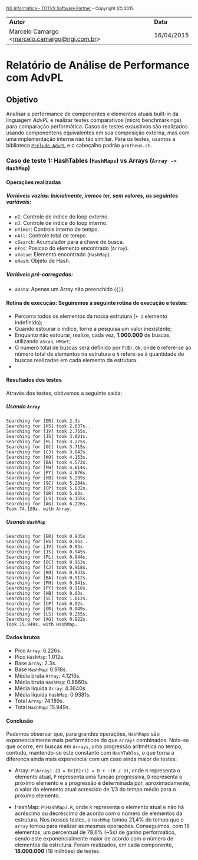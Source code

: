 <small><a href="http://ngi.com.br">NG Informática - TOTVS Software Partner</a> - Copyright (C) 2015</small>

<table>
<tr>
    <td><b>Autor</b></td>
    <td><b>Data</b></td>
</tr>
<tr>
    <td>Marcelo Camargo &lt;<a href="mailto:marcelo.camargo@ngi.com.br">marcelo.camargo@ngi.com.br</a>&gt;</td>
    <td>16/04/2015</td>
</tr>
</table>

# Relatório de Análise de Performance com AdvPL

## Objetivo

Analisar a performance de componentes e elementos atuais built-in da linguagem
*AdvPL* e realizar testes comparativos (micro benchmarkings) para comparação
performática. Casos de testes exaustivos são realizados usando componentens
equivalentes em sua composição externa, mas com uma implementação interna não
tão similiar. Para os testes, usamos a biblioteca [`Prelude AdvPL`](https://github.com/nginformatica/prelude-advpl) e o cabeçalho padrão `protheus.ch`.

### Caso de teste 1: HashTables (`HashMaps`) vs Arrays (`Array -> HashMap`)

#### Operações realizadas

##### Variáveis vazias: Inicialmente, iremos ter, sem valores, as seguintes variáveis:
- `nI`: Controle de índice do loop externo.
- `nJ`: Controle de índice do loop interno.
- `nTimer`: Controle interno de tempo.
- `nAll`: Controle total de tempo.
- `cSearch`: Acumulador para a chave de busca.
- `nPos`: Posicao do elemento encontrado (`Array`).
- `xValue`: Elemento encontrado (`HashMap`).
- `oHash`: Objeto de Hash.

##### Variáveis pré-carregadas:
- `aData`: Apenas um Array não preenchido (`{}`).

#### Rotina de execução: Seguiremos a seguinte rotina de execução e testes:
- Percorra todos os elementos da nossa estrutura (`+ 1` elemento indefinido);
- Quando estourar o índice, torne a pesquisa um valor inexistente;
- Enquanto não estourar, realize, cada vez, **1.000.000** de buscas, utilizando `aScan`, `HMGet`;
- O número total de buscas será definido por `F(B).QN`, onde `Q` refere-se ao número total de elementos na estrutura e `N` refere-se à quantidade de buscas realizadas em cada elemento da estrutura.
- 
#### Resultados dos testes

Através dos testes, obtivemos a seguinte saída:

##### Usando `Array`
```
Searching for [ER] took 2.3s
Searching for [HS] took 2.637s..
Searching for [JV] took 2.755s.
Searching for [JS] took 3.021s.
Searching for [PL] took 3.275s.
Searching for [OC] took 3.715s.
Searching for [CJ] took 3.842s.
Searching for [KO] took 4.153s.
Searching for [BA] took 4.572s.
Searching for [PH] took 4.614s.
Searching for [PY] took 4.876s.
Searching for [HB] took 5.299s.
Searching for [SC] took 5.284s.
Searching for [CP] took 5.632s.
Searching for [GR] took 5.83s.
Searching for [LS] took 6.155s.
Searching for [AG] took 6.226s.
Took 74.189s. with Array.
```

##### Usando `HashMap`
```
Searching for [ER] took 0.935s
Searching for [HS] took 0.95s..
Searching for [JV] took 0.93s.
Searching for [JS] took 0.945s.
Searching for [PL] took 0.944s.
Searching for [OC] took 0.953s.
Searching for [CJ] took 0.918s.
Searching for [KO] took 0.933s.
Searching for [BA] took 0.912s.
Searching for [PH] took 0.941s.
Searching for [PY] took 0.918s.
Searching for [HB] took 0.93s.
Searching for [SC] took 1.012s.
Searching for [CP] took 0.92s.
Searching for [GR] took 0.949s.
Searching for [LS] took 0.255s.
Searching for [AG] took 0.922s.
Took 15.949s. with HashMap.
```

#### Dados brutos

- Pico `Array`: 6.226s.
- Pico `HashMap`: 1.012s.
- Base `Array`: 2.3s.
- Base `HashMap`: 0.918s.
- Média bruta `Array`: 4.1216s.
- Média bruta `HashMap`: 0.8860s.
- Média líquida `Array`: 4.3640s.
- Média líquida `HashMap`: 0.9381s.
- Total `Array`: 74.189s.
- Total `HashMap`: 15.949s.

#### Conclusão

Pudemos observar que, para grandes operações, `HashMaps` são exponencialmente mais performáticos do que `arrays` combinados. Nota-se que ocorre, em buscas em `Arrays`, uma progressão aritmética no tempo, contudo, mantendo-se este constante com `HashTables`, o que torna a diferença ainda mais exponencial com um caso ainda maior de testes:

- Array: `P(Array).(D = R([R]+)) = D + ~(R / 3)`, onde `R` representa o elemento atual, `P` representa uma função progressiva, `D` representa o próximo elemento e a progressão é determinada por, aproximadamente, o valor do elemento atual
acrescido de 1/3 do tempo médio para o próximo elemento.

- HashMap: `P(HashMap).R`, onde `R` representa o elemento atual e não há acréscimo ou decréscimo de acordo com o número de elementos da estrutura. Nos nossos testes, o `HashMap` tomou 21,4% do tempo que o `array` tomou para realizar as
mesmas operações. Conseguimos, com 18 elementos, um percentual de 78,6% (~5x) de ganho performático, sendo este exponencialmente maior de acordo com o número de elementos da estrutura. Foram realizados, em cada componente, **18.000.000** (18 milhões) de testes.
